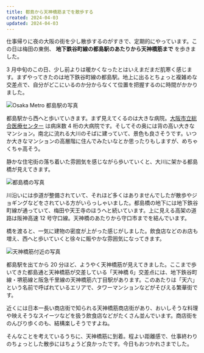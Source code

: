 ```yaml
---
title: 都島から天神橋筋までを散歩する
created: 2024-04-03
updated: 2024-04-03
---
```


仕事帰りに夜の大阪の街を少し散歩するのがすきで、定期的にやっています。この日は梅田の東側、 **地下鉄谷町線の都島駅のあたりから天神橋筋まで** を歩きました。

3 月中旬のこの日、少し前よりは暖かくなったとはいえまだまだ肌寒く感じます。まずやってきたのは地下鉄谷町線の都島駅。地上に出るとちょっと複雑めな交差点で、自分がどこにいるのか分からなくて位置を把握するのに時間がかかりました。

![Osaka Metro 都島駅の写真](90ae61cf-e910-4e9a-cbc2-1213afb3c800)

都島駅から西へと歩いていきます。まず見えてくるのは大きな病院。[大阪市立総合医療センター](https://www.osakacity-hp.or.jp/ocgh/) は病床数 4 桁の大病院です。そしてその奥には背の高い大きなマンション。南北に流れる大川のそばに建っていて、景色も良さそうです。いつか大きなマンションの高層階に住んでみたいなとか思ったりもしますが、めちゃくちゃ高そう。

静かな住宅街の落ち着いた雰囲気を感じながら歩いていくと、大川に架かる都島橋が見えてきます。

![都島橋の写真](19209f67-0281-4cb0-55f8-509ad69ca600)

川沿いには歩道が整備されていて、それほど多くはありませんでしたが散歩やジョギングなどをされている方がいらっしゃいました。都島橋の地下には地下鉄谷町線が通っていて、梅田や天王寺のほうへと続いています。上に見える高架の道路は阪神高速 12 号守口線。天神橋のあたりから守口市までを結んでいます。

橋を渡ると、一気に建物の密度が上がった感じがしました。飲食店などのお店も増え、西へと歩いていくと徐々に賑やかな雰囲気になってきます。

![天神橋筋付近の写真](8539de95-ec68-4190-bec7-772b7017e000)

都島駅を出てから 20 分ほど、ようやく天神橋筋が見えてきました。ここまで歩いてきた都島通と天神橋筋が交差している「天神橋 6」交差点には、地下鉄谷町線・堺筋線と阪急千里線の天神橋筋六丁目駅があります。このあたりは「天六」という名前で呼ばれているエリアで、タワーマンションなどがそびえる繁華街です。

近くには日本一長い商店街で知られる天神橋筋商店街があり、おいしそうな料理や映えそうなスイーツなどを扱う飲食店などがたくさん並んでいます。商店街をのんびり歩くのも、結構楽しそうですよね。

そんなことを考えているうちに、天神橋筋に到着。程よい距離感で、仕事終わりのちょっとした散歩にはちょうど良かったです。今日もおつかれさまでした。
